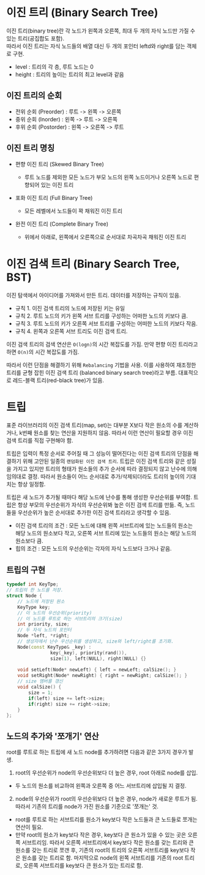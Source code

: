 # 이진 트리 (Binary Search Tree)

이진 트리(binary tree)란 각 노드가 왼쪽과 오른쪽, 최대 두 개의 자식 노드만 가질 수 있는 트리(공집합도 포함).  
따라서 이진 트리는 자식 노드들의 배열 대신 두 개의 포인터 leftd와 right를 담는 객체로 구현.

- level : 트리의 각 층, 루트 노드는 0
- height : 트리의 높이는 트리의 최고 level과 같음

## 이진 트리의 순회

- 전위 순회 (Preorder) : 루트 -> 왼쪽 -> 오른쪽
- 중위 순회 (Inorder) : 왼쪽 -> 루트 -> 오른쪽
- 후위 순회 (Postorder) : 왼쪽 -> 오른쪽 -> 루트

## 이진 트리 명칭

- 편향 이진 트리 (Skewed Binary Tree)
	- 루트 노드를 제외한 모든 노드가 부모 노드의 왼쪽 노드이거나 오른쪽 노드로 편향되어 있는 이진 트리

- 포화 이진 트리 (Full Binary Tree)
	- 모든 레벨에서 노드들이 꽉 채워진 이진 트리

- 완전 이진 트리 (Complete Binary Tree)
	- 위에서 아래로, 왼쪽에서 오른쪽으로 순서대로 차곡차곡 채워진 이진 트리



# 이진 검색 트리 (Binary Search Tree, BST)

이진 탐색에서 아이디어를 가져와서 만든 트리. 데이터를 저장하는 규칙이 있음.

- 규칙 1. 이진 검색 트리의 노드에 저장된 키는 유일
- 규칙 2. 루트 노드의 키가 왼쪽 서브 트리를 구성하는 어떠한 노드의 키보다 큼.
- 규칙 3. 루트 노드의 키가 오른쪽 서브 트리를 구성하는 어떠한 노드의 키보다 작음.
- 규칙 4. 왼쪽과 오른쪽 서브 트리도 이진 검색 트리.

이진 검색 트리의 검색 연산은 `O(logn)`의 시간 복잡도를 가짐. 만약 편향 이진 트리라고 하면 `O(n)`의 시간 복잡도를 가짐.

따라서 이런 단점을 해결하기 위해 `Rebalancing` 기법을 사용. 이를 사용하여 재조정한 트리를 균형 잡힌 이진 검색 트리 (balanced binary search tree)라고 부름. 대표적으로 레드-블랙 트리(red-black tree)가 있음.


# 트립

표준 라이브러리의 이진 검색 트리(map, set)는 대부분 X보다 작은 원소의 수를 계산하거나, k번째 원소를 찾는 연산을 지원하지 않음. 따라서 이런 연산이 필요할 경우 이진 검색 트리를 직접 구현해야 함.

트립은 입력이 특정 순서로 주어질 때 그 성능이 떨어진다는 이진 검색 트리의 단점을 해결하기 위해 고안된 일종의 `랜덤화된 이진 검색 트리`. 트립은 이진 검색 트리와 같은 성질을 가지고 있지만 트리의 형태가 원소들의 추가 순서에 따라 결정되지 않고 난수에 의해 임의대로 결정. 따라서 원소들이 어느 순서대로 추가/삭제되더라도 트리의 높이의 기대치는 항상 일정함.

트립은 새 노드가 추가될 때마다 해당 노드에 난수를 통해 생성한 우선순위를 부여함. 트립은 항상 부모의 우선순위가 자식의 우선순위봐 높은 이진 검색 트리를 만듦. 즉, 노드들을 우선순위가 높은 순서대로 추가한 이진 검색 트리라고 생각할 수 있음.

- 이진 검색 트리의 조건 : 모든 노드에 대해 왼쪽 서브트리에 있는 노드들의 원소는 해당 노드의 원소보다 작고, 오른쪽 서브 트리에 있는 노드들의 원소는 해당 노드의 원소보다 큼.
- 힙의 조건 : 모든 노드의 우선순위는 각자의 자식 노드보다 크거나 같음.


## 트립의 구현

```cpp
typedef int KeyTpe;
// 트립의 한 노드를 저장.
struct Node {
	// 노드에 저장된 원소
	KeyType key;
	// 이 노드의 우선순위(priority)
	// 이 노드를 루트로 하는 서브트리의 크기(size)
	int priority, size;
	// 두 자식 노드의 포인터
	Node *left, *right;	
	// 생성자에서 난수 우선순위를 생성하고, size와 left/right를 초기화.
	Node(const KeyType& _key) : 
				key(_key), priority(rand()),
				size(1), left(NULL), right(NULL) {}
	
	void setLeft(Node* newLeft) { left = newLeft; calSize(); }
	void setRight(Node* newRight) { right = newRight; calSize(); }
	// size 멤버를 갱신
	void calSize() {
		size = 1;
		if(left) size += left->size;
		if(right) size += right->size;
	}
};
```

## 노드의 추가와 '쪼개기' 연산

root를 루트로 하는 트립에 새 노드 node를 추가하려면 다음과 같은 3가지 경우가 발생.

1. root의 우선순위가 node의 우선순위보다 더 높은 경우, root 아래로 node를 삽입.
- 두 노드의 원소를 비교하여 왼쪽과 오른쪽 중 어느 서브트리에 삽입될 지 결정.

2. node의 우선순위가 root의 우선순위보다 더 높은 경우, node가 새로운 루트가 됨. 따라서 기존의 트리를 node가 가진 원소를 기준으로 '쪼개는' 것.
- root를 루트로 하는 서브트리를 원소가 key보다 작은 노드들과 큰 노드들로 쪼개는 연산이 필요.
- 만약 root의 원소가 key보다 작은 경우, key보다 큰 원소가 있을 수 있는 곳은 오른쪽 서브트리임. 따라서 오른쪽 서브트리에서 key보다 작은 원소를 갖는 트리와 큰 원소를 갖는 트리로 쪼갠 후, 기존의 root의 트리의 오른쪽 서브트리를 key보다 작은 원소를 갖는 트리로 함. 마지막으로 node의 왼쪽 서브트리를 기존의 root 트리로, 오른쪽 서브트리를 key보다 큰 원소가 있는 트리로 함.





















